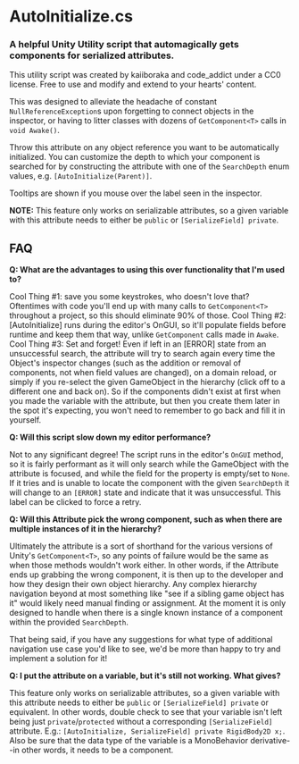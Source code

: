 # AutoInitialize.cs
### A helpful Unity Utility script that automagically gets components for serialized attributes. 

This utility script was created by kaiiboraka and code_addict under a CC0 license.
Free to use and modify and extend to your hearts' content.

This was designed to alleviate the headache of constant `NullReferenceException`s upon forgetting to connect objects in the inspector, or having to litter classes with dozens of `GetComponent<T>` calls in `void Awake()`.

Throw this attribute on any object reference you want to be automatically initialized. You can customize the depth to which your component is searched for by constructing the attribute with one of the `SearchDepth` enum values, e.g. `[AutoInitialize(Parent)]`.

Tooltips are shown if you mouse over the label seen in the inspector.

**NOTE:** This feature only works on serializable attributes, so a given variable with this attribute needs to either be `public` or `[SerializeField] private`.

## **FAQ**

**Q: What are the advantages to using this over functionality that I'm used to?**

Cool Thing #1: save you some keystrokes, who doesn't love that? Oftentimes with code you'll end up with many calls to `GetComponent<T>` throughout a project, so this should eliminate 90% of those.
Cool Thing #2: \[AutoInitialize\] runs during the editor's OnGUI, so it'll populate fields before runtime and keep them that way, unlike `GetComponent` calls made in `Awake`.
Cool Thing #3: Set and forget! Even if left in an \[ERROR\] state from an unsuccessful search, the attribute will try to search again every time the Object's inspector changes (such as the addition or removal of components, not when field values are changed), on a domain reload, or simply if you re-select the given GameObject in the hierarchy (click off to a different one and back on). So if the components didn't exist at first when you made the variable with the attribute, but then you create them later in the spot it's expecting, you won't need to remember to go back and fill it in yourself.

**Q: Will this script slow down my editor performance?**

Not to any significant degree! The script runs in the editor's `OnGUI` method, so it is fairly performant as it will only search while the GameObject with the attribute is focused, and while the field for the property is empty/set to `None`. If it tries and is unable to locate the component with the given `SearchDepth` it will change to an `[ERROR]` state and indicate that it was unsuccessful. This label can be clicked to force a retry. 

**Q: Will this Attribute pick the wrong component, such as when there are multiple instances of it in the hierarchy?**

Ultimately the attribute is a sort of shorthand for the various versions of Unity's `GetComponent<T>`, so any points of failure would be the same as when those methods wouldn't work either. In other words, if the Attribute ends up grabbing the wrong component, it is then up to the developer and how they design their own object hierarchy. Any complex hierarchy navigation beyond at most something like "see if a sibling game object has it" would likely need manual finding or assignment. At the moment it is only designed to handle when there is a single known instance of a component within the provided `SearchDepth`.

That being said, if you have any suggestions for what type of additional navigation use case you'd like to see, we'd be more than happy to try and implement a solution for it!

**Q: I put the attribute on a variable, but it's still not working. What gives?**

This feature only works on serializable attributes, so a given variable with this attribute needs to either be `public` or `[SerializeField] private` or equivalent. In other words, double check to see that your variable isn't left being just `private`/`protected` without a corresponding `[SerializeField]` attribute. E.g.: `[AutoInitialize, SerializeField] private RigidBody2D x;`. Also be sure that the data type of the variable is a MonoBehavior derivative--in other words, it needs to be a component.
